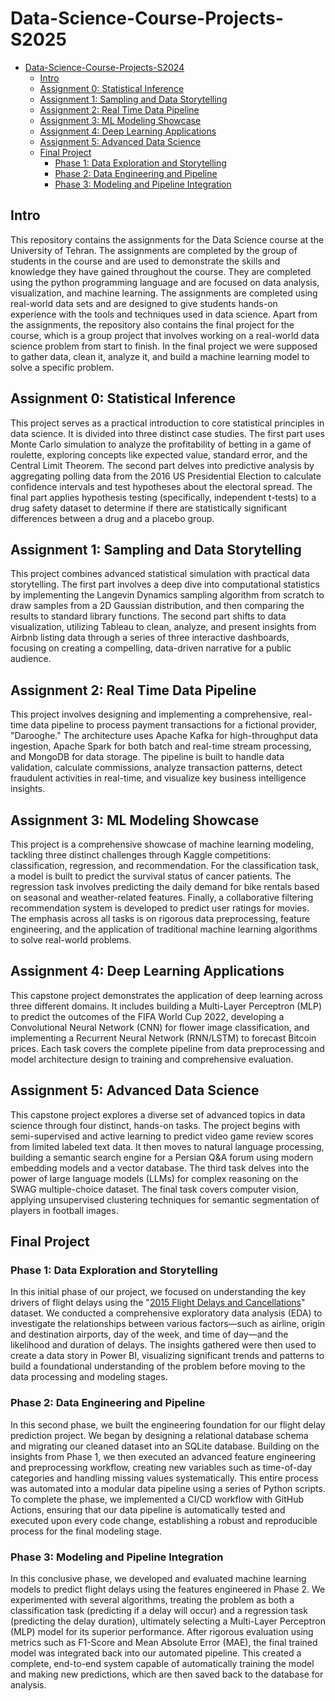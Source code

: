 # Data-Science-Course-Projects-S2025

- [Data-Science-Course-Projects-S2024](#data-science-course-projects-s2025)
  - [Intro](#intro)
  - [Assignment 0: Statistical Inference](#assignment-0-Statistical-Inference)
  - [Assignment 1: Sampling and Data Storytelling](#assignment-1-Sampling-and-Data-Storytelling)
  - [Assignment 2: Real Time Data Pipeline](#assignment-2-Real-Time-Data-Pipeline)
  - [Assignment 3: ML Modeling Showcase](#assignment-3-ML-Modeling-Showcase)
  - [Assignment 4: Deep Learning Applications](#assignment-4-Deep-Learning-Applications)
  - [Assignment 5: Advanced Data Science](#assignment-5-Advanced-Data-Science)
  - [Final Project](#Final-Project)
    - [Phase 1: Data Exploration and Storytelling](#phase-1-Data-Exploration-and-Storytelling)
    - [Phase 2: Data Engineering and Pipeline](#phase-2-Data-Engineering-and-Pipeline)
    - [Phase 3: Modeling and Pipeline Integration](#phase-3-Modeling-and-Pipeline-Integration)

## Intro

This repository contains the assignments for the Data Science course at the University of Tehran. The assignments are completed by the group of students in the course and are used to demonstrate the skills and knowledge they have gained throughout the course. They are completed using the python programming language and are focused on data analysis, visualization, and machine learning. The assignments are completed using real-world data sets and are designed to give students hands-on experience with the tools and techniques used in data science. Apart from the assignments, the repository also contains the final project for the course, which is a group project that involves working on a real-world data science problem from start to finish. In the final project we were supposed to gather data, clean it, analyze it, and build a machine learning model to solve a specific problem.

## Assignment 0: Statistical Inference

This project serves as a practical introduction to core statistical principles in data science. It is divided into three distinct case studies. The first part uses Monte Carlo simulation to analyze the profitability of betting in a game of roulette, exploring concepts like expected value, standard error, and the Central Limit Theorem. The second part delves into predictive analysis by aggregating polling data from the 2016 US Presidential Election to calculate confidence intervals and test hypotheses about the electoral spread. The final part applies hypothesis testing (specifically, independent t-tests) to a drug safety dataset to determine if there are statistically significant differences between a drug and a placebo group.

## Assignment 1: Sampling and Data Storytelling

This project combines advanced statistical simulation with practical data storytelling. The first part involves a deep dive into computational statistics by implementing the Langevin Dynamics sampling algorithm from scratch to draw samples from a 2D Gaussian distribution, and then comparing the results to standard library functions. The second part shifts to data visualization, utilizing Tableau to clean, analyze, and present insights from Airbnb listing data through a series of three interactive dashboards, focusing on creating a compelling, data-driven narrative for a public audience.

## Assignment 2: Real Time Data Pipeline

This project involves designing and implementing a comprehensive, real-time data pipeline to process payment transactions for a fictional provider, "Darooghe." The architecture uses Apache Kafka for high-throughput data ingestion, Apache Spark for both batch and real-time stream processing, and MongoDB for data storage. The pipeline is built to handle data validation, calculate commissions, analyze transaction patterns, detect fraudulent activities in real-time, and visualize key business intelligence insights.

## Assignment 3: ML Modeling Showcase

This project is a comprehensive showcase of machine learning modeling, tackling three distinct challenges through Kaggle competitions: classification, regression, and recommendation. For the classification task, a model is built to predict the survival status of cancer patients. The regression task involves predicting the daily demand for bike rentals based on seasonal and weather-related features. Finally, a collaborative filtering recommendation system is developed to predict user ratings for movies. The emphasis across all tasks is on rigorous data preprocessing, feature engineering, and the application of traditional machine learning algorithms to solve real-world problems.

## Assignment 4: Deep Learning Applications

This capstone project demonstrates the application of deep learning across three different domains. It includes building a Multi-Layer Perceptron (MLP) to predict the outcomes of the FIFA World Cup 2022, developing a Convolutional Neural Network (CNN) for flower image classification, and implementing a Recurrent Neural Network (RNN/LSTM) to forecast Bitcoin prices. Each task covers the complete pipeline from data preprocessing and model architecture design to training and comprehensive evaluation.

## Assignment 5: Advanced Data Science

This capstone project explores a diverse set of advanced topics in data science through four distinct, hands-on tasks. The project begins with semi-supervised and active learning to predict video game review scores from limited labeled text data. It then moves to natural language processing, building a semantic search engine for a Persian Q&A forum using modern embedding models and a vector database. The third task delves into the power of large language models (LLMs) for complex reasoning on the SWAG multiple-choice dataset. The final task covers computer vision, applying unsupervised clustering techniques for semantic segmentation of players in football images.

## Final Project

### Phase 1: Data Exploration and Storytelling

In this initial phase of our project, we focused on understanding the key drivers of flight delays using the "[2015 Flight Delays and Cancellations](https://www.kaggle.com/datasets/usdot/flight-delays)" dataset. We conducted a comprehensive exploratory data analysis (EDA) to investigate the relationships between various factors—such as airline, origin and destination airports, day of the week, and time of day—and the likelihood and duration of delays. The insights gathered were then used to create a data story in Power BI, visualizing significant trends and patterns to build a foundational understanding of the problem before moving to the data processing and modeling stages.

### Phase 2: Data Engineering and Pipeline

In this second phase, we built the engineering foundation for our flight delay prediction project. We began by designing a relational database schema and migrating our cleaned dataset into an SQLite database. Building on the insights from Phase 1, we then executed an advanced feature engineering and preprocessing workflow, creating new variables such as time-of-day categories and handling missing values systematically. This entire process was automated into a modular data pipeline using a series of Python scripts. To complete the phase, we implemented a CI/CD workflow with GitHub Actions, ensuring that our data pipeline is automatically tested and executed upon every code change, establishing a robust and reproducible process for the final modeling stage.

### Phase 3: Modeling and Pipeline Integration

In this conclusive phase, we developed and evaluated machine learning models to predict flight delays using the features engineered in Phase 2. We experimented with several algorithms, treating the problem as both a classification task (predicting if a delay will occur) and a regression task (predicting the delay duration), ultimately selecting a Multi-Layer Perceptron (MLP) model for its superior performance. After rigorous evaluation using metrics such as F1-Score and Mean Absolute Error (MAE), the final trained model was integrated back into our automated pipeline. This created a complete, end-to-end system capable of automatically training the model and making new predictions, which are then saved back to the database for analysis.
